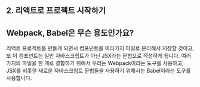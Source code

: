 ## 2. 리액트로 프로젝트 시작하기

## Webpack, Babel은 무슨 용도인가요?

리액트 프로젝트를 만들게 되면서 컴포넌트를 여러가지 파일로 분리해서 저장할 것이고, 또 이 컴포넌트는 일반 자바스크립트가 아닌 JSX라는 문법으로 작성하게 됩니다. 여러가지의 파일을 한 개로 결합하기 위해서 우리는 Webpack이라는 도구를 사용하고, JSX를 비롯한 새로운 자바스크립트 문법들을 사용하기 위해서는 Babel이라는 도구를 사용합니다. 

